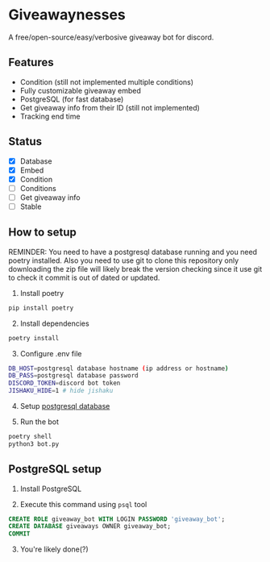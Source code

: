 # Giveawaynesses

A free/open-source/easy/verbosive giveaway bot for discord.

## Features

- Condition (still not implemented multiple conditions)
- Fully customizable giveaway embed
- PostgreSQL (for fast database)
- Get giveaway info from their ID (still not implemented)
- Tracking end time

## Status

- [x] Database
- [x] Embed
- [x] Condition
- [ ] Conditions
- [ ] Get giveaway info
- [ ] Stable

## How to setup

REMINDER: You need to have a postgresql database running and you need poetry installed. Also you need to use git to clone this repository only downloading the zip file will likely break the version checking since it use git to check it commit is out of dated or updated.

1. Install poetry

```bash
pip install poetry
```

2. Install dependencies

```bash
poetry install
```

3. Configure .env file

```bash
DB_HOST=postgresql database hostname (ip address or hostname)
DB_PASS=postgresql database password
DISCORD_TOKEN=discord bot token
JISHAKU_HIDE=1 # hide jishaku
```  

4. Setup [postgresql database](#postgresql-setup)

5. Run the bot

```bash
poetry shell
python3 bot.py
```

## PostgreSQL setup

1. Install PostgreSQL

2. Execute this command using `psql` tool

```sql
CREATE ROLE giveaway_bot WITH LOGIN PASSWORD 'giveaway_bot';
CREATE DATABASE giveaways OWNER giveaway_bot;
COMMIT

```

3. You're likely done(?)
